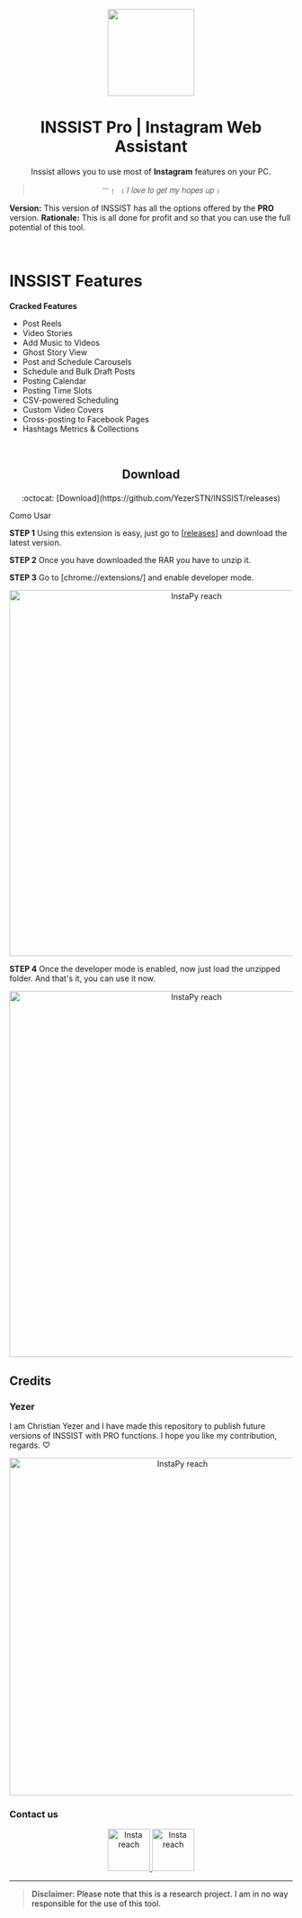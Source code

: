 <p align="center">
  <img src="https://i.imgur.com/eTPe4pz.png" width="154">
  <h1 align="center">INSSIST Pro | Instagram Web Assistant</h1>
  <p align="center">Inssist allows you to use most of <b>Instagram</b> features on your PC.<p>
	
> <p align="center">ᵔᵔ﹗ ﹙𝐼 𝑙𝑜𝑣𝑒 𝑡𝑜 𝑔𝑒𝑡 𝑚𝑦 ℎ𝑜𝑝𝑒𝑠 𝑢𝑝﹚<p>
	
**Version:** This version of INSSIST has all the options offered by the <b>PRO</b> version. 
**Rationale:** This is all done for profit and so that you can use the full potential of this tool.

<br />

# INSSIST Features
**Cracked Features**
- Post Reels
- Video Stories
- Add Music to Videos
- Ghost Story View
- Post and Schedule Carousels
- Schedule and Bulk Draft Posts
- Posting Calendar
- Posting Time Slots
- CSV-powered Scheduling
- Custom Video Covers
- Cross-posting to Facebook Pages
- Hashtags Metrics & Collections


<br />

## <p align="center"> **Download** <p>

<p align="center"> :octocat: [Download](https://github.com/YezerSTN/INSSIST/releases) <p


## Como Usar

**STEP 1** Using this extension is easy, just go to [[releases](https://github.com/YezerSTN/INSSIST/releases)] and download the latest version.

**STEP 2** Once you have downloaded the RAR you have to unzip it.

**STEP 3** Go to [chrome://extensions/] and enable developer mode.

<p align="center">
	<img src="https://topesdegama.com/app/uploads-topesdegama.com/2018/06/Modo-desarrallador-Chrome.jpg" alt="InstaPy reach" width="650px"/>
</p>

**STEP 4** Once the developer mode is enabled, now just load the unzipped folder. And that's it, you can use it now.

<p align="center">
	<img src="https://topesdegama.com/app/uploads/2018/06/Opciones-desarrollador-Chorme.jpg" alt="InstaPy reach" width="650px"/>
</p>

## Credits 	
### Yezer
I am Christian Yezer and I have made this repository to publish future versions of INSSIST with PRO functions. I hope you like my contribution, regards. ♡

<p align="center">
	<img src="https://i.pinimg.com/564x/8c/f7/2d/8cf72dbbf7f4f5c0a36c0e3608664088.jpg" alt="InstaPy reach" width="600px"/>
</p>

### Contact us

  <p align="center">
    <a href="https://www.instagram.com/yezer._/">
      <img src="https://i.imgur.com/BThmrhA.png" alt="Insta reach" width="75px" />
    </a>
    <a href="https://www.youtube.com/c/Yezer/videos">
      <img src="https://i.imgur.com/utgFsnv.png" alt="Insta reach" width="75px" />
    </a>
  </p>
</p>

---

> **Disclaimer**<a name="disclaimer" />: Please note that this is a research project. I am in no way responsible for the use of this tool. 
